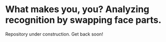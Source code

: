 # What makes you, you? Analyzing recognition by swapping face parts.

Repository under construction. Get back soon!
